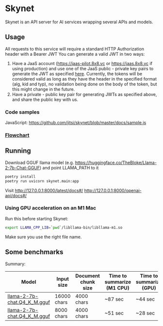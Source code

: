 # Skynet

Skynet is an API server for AI services wrapping several APIs and models.

## Usage
All requests to this service will require a standard HTTP Authorization header with a Bearer JWT
You can generate a valid JWT in two ways:

1. Have a JaaS account (https://jaas-pilot.8x8.vc or https://jaas.8x8.vc if using production) and use one of the JaaS public - private key pairs to generate the JWT as specified [here](https://developer.8x8.com/jaas/docs/api-keys-jwt). Currently, the tokens will be considered valid as long as they have the header in the specified format (alg, kid and typ), no validation being done on the body of the token, but this might change in the future.
2. Have a private - public key pair for generating JWTs as specified above, and share the public key with us.

### Code samples

JavaScript: https://github.com/jitsi/skynet/blob/master/docs/sample.js


### [Flowchart](https://github.com/jitsi/skynet/blob/master/docs/flowchart.drawio)

## Running

Download GGUF llama model (e.g. https://huggingface.co/TheBloke/Llama-2-7b-Chat-GGUF) and point LLAMA_PATH to it

```bash
poetry install
poetry run uvicorn skynet.main:app
```

Visit
http://127.0.0.1:8000/latest/docs#/
http://127.0.0.1:8000/openai-api/docs#/

### Using GPU acceleration on an M1 Mac

Run this before starting Skynet:

```bash
export LLAMA_CPP_LIB=`pwd`/libllama-bin/libllama-m1.so
```

Make sure you use the right file name.

## Some benchmarks

Summary:

Model | Input size | Document chunk size | Time to summarize (M1 CPU) | Time to summarize (GPU) |
|---|---|---|---|---|
| [llama-2-7b-chat.Q4_K_M.gguf][1] | 16000 chars | 4000 chars | ~87 sec | ~44 sec |
| [llama-2-7b-chat.Q4_K_M.gguf][1] | 8000 chars | 4000 chars | ~51 sec | ~28 sec  |

[1]: https://huggingface.co/TheBloke/Llama-2-7b-Chat-GGUF/blob/main/llama-2-7b-chat.Q4_K_M.gguf
